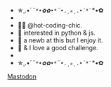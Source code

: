 
- ✯¸.•´*¨`*•✿✿•*`¨*`•.¸✯¸.•´*¨`*•✿
-
- 💃🏻 @hot-coding-chic.
- 👀 interested in python & js.
- 🌱 a newb at this but I enjoy it.
- 💞️ & I love a good challenge.
-
- ✯¸.•´*¨`*•✿✿•*`¨*`•.¸✯¸.•´*¨`*•✿

<a rel="me" href="https://mastodon.social/@SquishyWonton">Mastodon</a>
